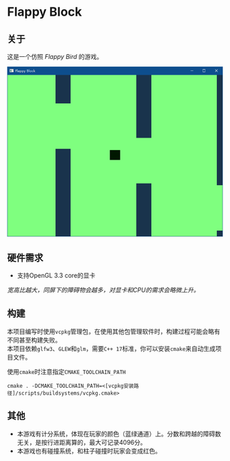 # Flappy Block

## 关于

这是一个仿照 *Flappy Bird* 的游戏。  

![preview](preview.png)

## 硬件需求

- 支持OpenGL 3.3 core的显卡  

*宽高比越大，同屏下的障碍物会越多，对显卡和CPU的需求会略微上升。*

## 构建

本项目编写时使用`vcpkg`管理包，在使用其他包管理软件时，构建过程可能会略有不同甚至构建失败。  
本项目依赖`glfw3`、`GLEW`和`glm`，需要`C++ 17`标准，你可以安装`cmake`来自动生成项目文件。  

使用`cmake`时注意指定`CMAKE_TOOLCHAIN_PATH`  
```
cmake . -DCMAKE_TOOLCHAIN_PATH=<[vcpkg安装路径]/scripts/buildsystems/vcpkg.cmake>
```

## 其他

- 本游戏有计分系统，体现在玩家的颜色（蓝绿通道）上。分数和跨越的障碍数无关，是按行进距离算的，最大可记录4096分。
- 本游戏也有碰撞系统，和柱子碰撞时玩家会变成红色。
